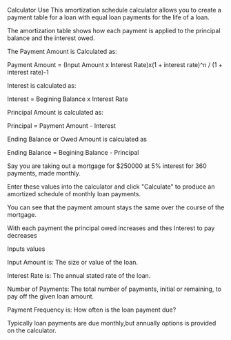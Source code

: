 Calculator Use
This amortization schedule calculator allows you to create a payment table for a loan with equal loan payments for the life of a loan.

The amortization table shows how each payment is applied to the principal balance and the interest owed.

The Payment Amount is Calculated as:

Payment Amount = (Input Amount x Interest Rate)x(1 + interest rate)^n / (1 + interest rate)-1

Interest is calculated as:

Interest = Begining Balance x Interest Rate

Principal Amount is calculated as:

Principal = Payment Amount - Interest

Ending Balance or Owed Amount is calculated as

Ending Balance = Begining Balance - Principal

Say you are taking out a mortgage for $250000 at 5% interest for 360 payments, made monthly.

Enter these values into the calculator and click "Calculate" to produce an amortized schedule of monthly loan payments.

You can see that the payment amount stays the same over the course of the mortgage.

With each payment the principal owed increases and thes Interest to pay decreases

Inputs values

Input Amount is: The size or value of the loan.

Interest Rate is: The annual stated rate of the loan.

Number of Payments: The total number of payments, initial or remaining, to pay off the given loan amount.

Payment Frequency is: How often is the loan payment due?

Typically loan payments are due monthly,but annually options is provided on the calculator.
